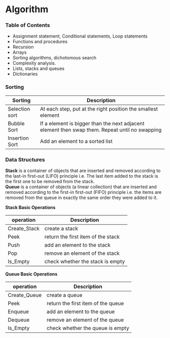 # Algorithm

### Table of Contents

* Assignment statement, Conditional statements, Loop statements
* Functions and procedures
* Recursion
* Arrays
* Sorting algorithms, dichotomous search
* Complexity analysis.
* Lists, stacks and queues
* Dictionaries

### Sorting

Sorting  | Description
------------- | -------------
Selection sort  | At each step, put at the right position the smallest element
Bubble Sort  | If a element is bigger than the next adjacent element then swap them. Repeat until no swapping
Insertion Sort  | Add an element to a sorted list

### Data Structures

<b>Stack</b> is a container of objects that are inserted and removed according to the last-in first-out (LIFO) principle i.e. The last item added to the stack is the first one to be removed from the stack.</br>
<b>Queue</b> is a container of objects (a linear collection) that are inserted and removed according to the first-in first-out (FIFO) principle i.e. the items are removed from the queue in exactly the same order they were added to it.

<b>Stack Basic Operations</b>

operation  | Description
------------- | -------------
Create_Stack  | create a stack
Peek  |return the first item of the stack
Push  | add an element to the stack
Pop  |  remove an element of the stack
Is_Empty  | check whether the stack is empty

<b>Queue Basic Operations

operation  | Description
------------- | -------------
Create_Queue  | create a queue
Peek  |return the first item of the queue
Enqueue  | add an element to the queue
Dequeue  |  remove an element of the queue
Is_Empty  | check whether the queue is empty




